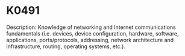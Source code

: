 # K0491
Description: Knowledge of networking and Internet communications fundamentals (i.e. devices, device configuration, hardware, software, applications, ports/protocols, addressing, network architecture and infrastructure, routing, operating systems, etc.). 
